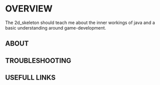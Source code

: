 # OVERVIEW

The 2d_skeleton should teach me about the inner workings of java and 
a basic understanding around game-development.


## ABOUT

## TROUBLESHOOTING

## USEFULL LINKS

